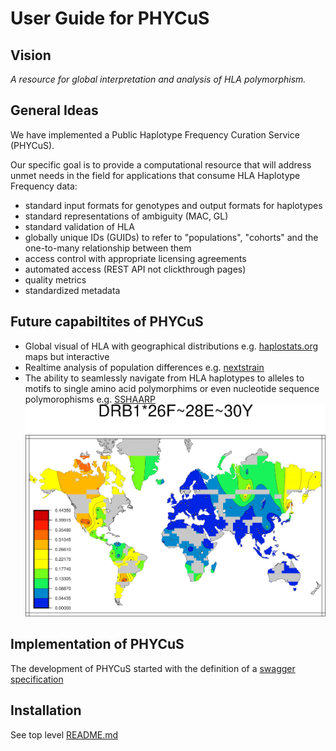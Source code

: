 # User Guide for PHYCuS

## Vision

*A resource for global interpretation and analysis of HLA polymorphism.*

## General Ideas
We have implemented a Public Haplotype Frequency Curation Service (PHYCuS).  

Our specific goal is to provide a computational resource that will address unmet needs in the field for applications that consume HLA Haplotype Frequency data:

 - standard input formats for genotypes and output formats for haplotypes
 - standard representations of ambiguity (MAC, GL)
 - standard validation of HLA
 - globally unique IDs (GUIDs) to refer to "populations", "cohorts" and the one-to-many relationship between them
 - access control with appropriate licensing agreements
 - automated access (REST API not clickthrough pages)
 - quality metrics
 - standardized metadata
 

## Future capabiltites of PHYCuS

* Global visual of HLA with geographical distributions e.g. [haplostats.org](http://haplostats.org) maps but interactive
* Realtime analysis of population differences e.g. [nextstrain](https://nextstrain.org/ncov)
* The ability to seamlessly navigate from HLA haplotypes to alleles to motifs to single amino acid polymorphims or even nucleotide sequence polymorophisms e.g. [SSHAARP](https://cran.r-project.org/web/packages/SSHAARP/index.html)
![SHAARP Vignette](shaarp.jpg)



## Implementation of PHYCuS

The development of PHYCuS started with the definition of a [swagger specification](../curation-swagger-spec.yaml)


## Installation

See top level [README.md](../README.md)

